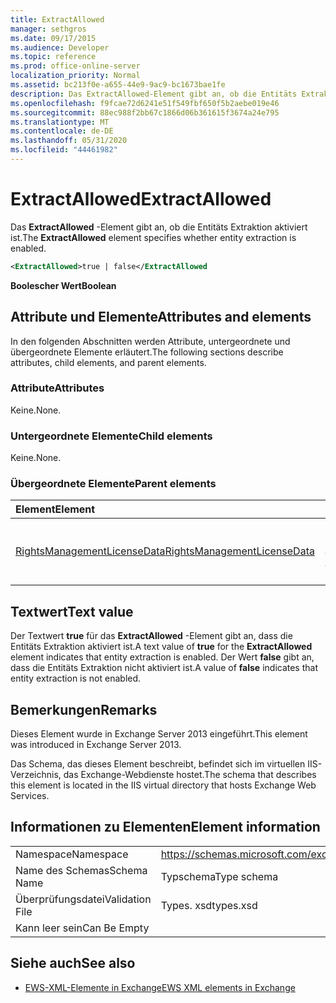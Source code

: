 ```yaml
---
title: ExtractAllowed
manager: sethgros
ms.date: 09/17/2015
ms.audience: Developer
ms.topic: reference
ms.prod: office-online-server
localization_priority: Normal
ms.assetid: bc213f0e-a655-44e9-9ac9-bc1673bae1fe
description: Das ExtractAllowed-Element gibt an, ob die Entitäts Extraktion aktiviert ist.
ms.openlocfilehash: f9fcae72d6241e51f549fbf650f5b2aebe019e46
ms.sourcegitcommit: 88ec988f2bb67c1866d06b361615f3674a24e795
ms.translationtype: MT
ms.contentlocale: de-DE
ms.lasthandoff: 05/31/2020
ms.locfileid: "44461982"
---
```

# <a name="extractallowed"></a><span data-ttu-id="b90ab-103">ExtractAllowed</span><span class="sxs-lookup"><span data-stu-id="b90ab-103">ExtractAllowed</span></span>

<span data-ttu-id="b90ab-104">Das **ExtractAllowed** -Element gibt an, ob die Entitäts Extraktion aktiviert ist.</span><span class="sxs-lookup"><span data-stu-id="b90ab-104">The **ExtractAllowed** element specifies whether entity extraction is enabled.</span></span> 
  
```XML
<ExtractAllowed>true | false</ExtractAllowed
```

 <span data-ttu-id="b90ab-105">**Boolescher Wert**</span><span class="sxs-lookup"><span data-stu-id="b90ab-105">**Boolean**</span></span>
## <a name="attributes-and-elements"></a><span data-ttu-id="b90ab-106">Attribute und Elemente</span><span class="sxs-lookup"><span data-stu-id="b90ab-106">Attributes and elements</span></span>

<span data-ttu-id="b90ab-107">In den folgenden Abschnitten werden Attribute, untergeordnete und übergeordnete Elemente erläutert.</span><span class="sxs-lookup"><span data-stu-id="b90ab-107">The following sections describe attributes, child elements, and parent elements.</span></span>
  
### <a name="attributes"></a><span data-ttu-id="b90ab-108">Attribute</span><span class="sxs-lookup"><span data-stu-id="b90ab-108">Attributes</span></span>

<span data-ttu-id="b90ab-109">Keine.</span><span class="sxs-lookup"><span data-stu-id="b90ab-109">None.</span></span>
  
### <a name="child-elements"></a><span data-ttu-id="b90ab-110">Untergeordnete Elemente</span><span class="sxs-lookup"><span data-stu-id="b90ab-110">Child elements</span></span>

<span data-ttu-id="b90ab-111">Keine.</span><span class="sxs-lookup"><span data-stu-id="b90ab-111">None.</span></span>
  
### <a name="parent-elements"></a><span data-ttu-id="b90ab-112">Übergeordnete Elemente</span><span class="sxs-lookup"><span data-stu-id="b90ab-112">Parent elements</span></span>

|<span data-ttu-id="b90ab-113">**Element**</span><span class="sxs-lookup"><span data-stu-id="b90ab-113">**Element**</span></span>|<span data-ttu-id="b90ab-114">**Beschreibung**</span><span class="sxs-lookup"><span data-stu-id="b90ab-114">**Description**</span></span>|
|:-----|:-----|
|[<span data-ttu-id="b90ab-115">RightsManagementLicenseData</span><span class="sxs-lookup"><span data-stu-id="b90ab-115">RightsManagementLicenseData</span></span>](rightsmanagementlicensedata.md) <br/> |<span data-ttu-id="b90ab-116">Gibt Informationen zur Rechteverwaltungslizenz an.</span><span class="sxs-lookup"><span data-stu-id="b90ab-116">Specifies information about the rights management license.</span></span>  <br/> |
   
## <a name="text-value"></a><span data-ttu-id="b90ab-117">Textwert</span><span class="sxs-lookup"><span data-stu-id="b90ab-117">Text value</span></span>

<span data-ttu-id="b90ab-118">Der Textwert **true** für das **ExtractAllowed** -Element gibt an, dass die Entitäts Extraktion aktiviert ist.</span><span class="sxs-lookup"><span data-stu-id="b90ab-118">A text value of **true** for the **ExtractAllowed** element indicates that entity extraction is enabled.</span></span> <span data-ttu-id="b90ab-119">Der Wert **false** gibt an, dass die Entitäts Extraktion nicht aktiviert ist.</span><span class="sxs-lookup"><span data-stu-id="b90ab-119">A value of **false** indicates that entity extraction is not enabled.</span></span> 
  
## <a name="remarks"></a><span data-ttu-id="b90ab-120">Bemerkungen</span><span class="sxs-lookup"><span data-stu-id="b90ab-120">Remarks</span></span>

<span data-ttu-id="b90ab-121">Dieses Element wurde in Exchange Server 2013 eingeführt.</span><span class="sxs-lookup"><span data-stu-id="b90ab-121">This element was introduced in Exchange Server 2013.</span></span>
  
<span data-ttu-id="b90ab-122">Das Schema, das dieses Element beschreibt, befindet sich im virtuellen IIS-Verzeichnis, das Exchange-Webdienste hostet.</span><span class="sxs-lookup"><span data-stu-id="b90ab-122">The schema that describes this element is located in the IIS virtual directory that hosts Exchange Web Services.</span></span>
  
## <a name="element-information"></a><span data-ttu-id="b90ab-123">Informationen zu Elementen</span><span class="sxs-lookup"><span data-stu-id="b90ab-123">Element information</span></span>

|||
|:-----|:-----|
|<span data-ttu-id="b90ab-124">Namespace</span><span class="sxs-lookup"><span data-stu-id="b90ab-124">Namespace</span></span>  <br/> |https://schemas.microsoft.com/exchange/services/2006/types  <br/> |
|<span data-ttu-id="b90ab-125">Name des Schemas</span><span class="sxs-lookup"><span data-stu-id="b90ab-125">Schema Name</span></span>  <br/> |<span data-ttu-id="b90ab-126">Typschema</span><span class="sxs-lookup"><span data-stu-id="b90ab-126">Type schema</span></span>  <br/> |
|<span data-ttu-id="b90ab-127">Überprüfungsdatei</span><span class="sxs-lookup"><span data-stu-id="b90ab-127">Validation File</span></span>  <br/> |<span data-ttu-id="b90ab-128">Types. xsd</span><span class="sxs-lookup"><span data-stu-id="b90ab-128">types.xsd</span></span>  <br/> |
|<span data-ttu-id="b90ab-129">Kann leer sein</span><span class="sxs-lookup"><span data-stu-id="b90ab-129">Can Be Empty</span></span>  <br/> ||
   
## <a name="see-also"></a><span data-ttu-id="b90ab-130">Siehe auch</span><span class="sxs-lookup"><span data-stu-id="b90ab-130">See also</span></span>



- [<span data-ttu-id="b90ab-131">EWS-XML-Elemente in Exchange</span><span class="sxs-lookup"><span data-stu-id="b90ab-131">EWS XML elements in Exchange</span></span>](ews-xml-elements-in-exchange.md)

